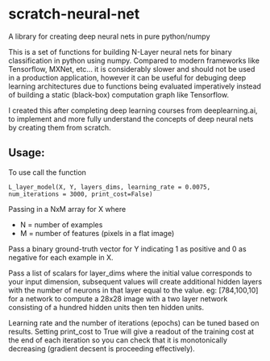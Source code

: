 # scratch-neural-net
A library for creating deep neural nets in pure python/numpy

This is a set of functions for building N-Layer neural nets for binary classification in python using numpy. Compared to modern frameworks like Tensorflow, MXNet, etc... it is considerably slower and should not be used in a production application, however it can be useful for debuging deep learning architectures due to functions being evaluated imperatively instead of building a static (black-box) computation graph like Tensorflow.

I created this after completing deep learning courses from deeplearning.ai, to implement and more fully understand the concepts of deep neural nets by creating them from scratch.

## Usage:
To use call the function 
~~~~
L_layer_model(X, Y, layers_dims, learning_rate = 0.0075, num_iterations = 3000, print_cost=False)
~~~~
Passing in a NxM array for X where
* N = number of examples
* M = number of features (pixels in a flat image)

Pass a binary ground-truth vector for Y indicating 1 as positive and 0 as negative for each example in X.

Pass a list of scalars for layer_dims where the initial value corresponds to your input dimension, subsequent values will create additional hidden layers with the number of neurons in that layer equal to the value. eg: [784,100,10] for a network to compute a 28x28 image with a two layer network consisting of a hundred hidden units then ten hidden units.

Learning rate and the number of iterations (epochs) can be tuned based on results. Setting print_cost to True will give a readout of the training cost at the end of each iteration so you can check that it is monotonically decreasing (gradient decsent is proceeding effectively).
